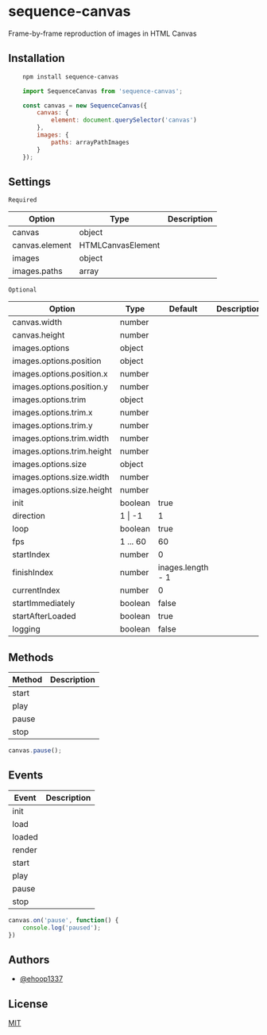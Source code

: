 # sequence-canvas
Frame-by-frame reproduction of images in HTML Canvas

## Installation
```sh
    npm install sequence-canvas
```
```javascript
    import SequenceCanvas from 'sequence-canvas';
```
```javascript
    const canvas = new SequenceCanvas({
        canvas: {
            element: document.querySelector('canvas')
        },
        images: {
            paths: arrayPathImages
        }
    });
```

## Settings

`Required`

| Option | Type  | Description |
| ------ | ------ | ------ |
| canvas | object |  |
| canvas.element | HTMLCanvasElement |  |
| images | object |  |
| images.paths | array |  |

`Optional`

| Option | Type | Default | Description |
| ------ | ------ | ------ | ------ |
| canvas.width | number |  |  |
| canvas.height | number |  |  |
| images.options | object |  |  |
| images.options.position | object |  |  |
| images.options.position.x | number |  |  |
| images.options.position.y | number |  |  |
| images.options.trim | object |  |  |
| images.options.trim.x | number |  |  |
| images.options.trim.y | number |  |  |
| images.options.trim.width | number |  |  |
| images.options.trim.height | number |  |  |
| images.options.size | object |  |  |
| images.options.size.width | number |  |  |
| images.options.size.height | number |  |  |
| init | boolean | true |  |
| direction | 1 \| -1 | 1 |  |
| loop | boolean | true |  |
| fps | 1 ... 60 | 60 |  |
| startIndex | number | 0 |  |
| finishIndex | number | inages.length - 1 |  |
| currentIndex | number | 0 |  |
| startImmediately | boolean | false |  |
| startAfterLoaded | boolean | true |  |
| logging | boolean | false |  |

## Methods
| Method | Description |
| ------ | ------ |
| start |  |
| play |  |
| pause |  |
| stop |  |

```javascript
canvas.pause();
```

## Events

| Event | Description |
| ------ | ------ |
| init |  |
| load |  |
| loaded |  |
| render |  |
| start |  |
| play |  |
| pause |  |
| stop |  |

```javascript
canvas.on('pause', function() {
    console.log('paused');
})
```

## Authors

- [@ehoop1337](https://www.github.com/ehoop1337)

## License

[MIT](https://choosealicense.com/licenses/mit/)


